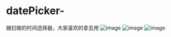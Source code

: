 # datePicker-
媳妇做的时间选择器，大家喜欢的拿去用
![image](https://github.com/kindLee-alasikoo/datePicker-/blob/master/img/1490324618.jpg)
![image](https://github.com/kindLee-alasikoo/datePicker-/blob/master/img/1490324735(1).jpg)
![image](https://github.com/kindLee-alasikoo/datePicker-/blob/master/img/1490324757(1).jpg)
